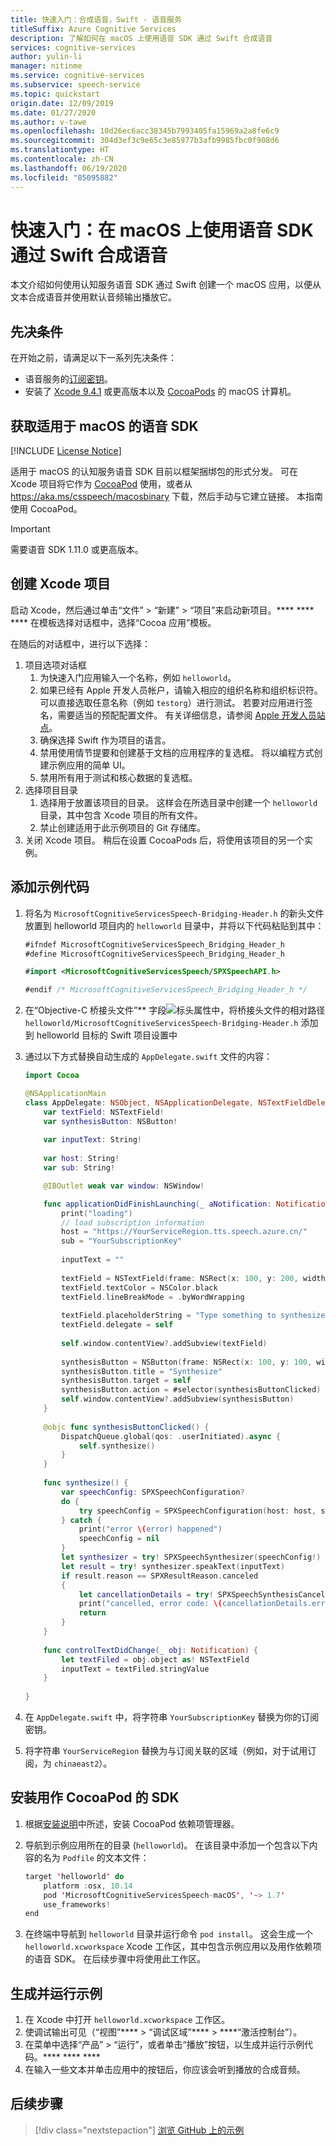 ```yaml
---
title: 快速入门：合成语音，Swift - 语音服务
titleSuffix: Azure Cognitive Services
description: 了解如何在 macOS 上使用语音 SDK 通过 Swift 合成语音
services: cognitive-services
author: yulin-li
manager: nitinme
ms.service: cognitive-services
ms.subservice: speech-service
ms.topic: quickstart
origin.date: 12/09/2019
ms.date: 01/27/2020
ms.author: v-tawe
ms.openlocfilehash: 10d26ec6acc38345b7993405fa15969a2a8fe6c9
ms.sourcegitcommit: 304d3ef3c9e65c3e85977b3afb9985fbc0f908d6
ms.translationtype: HT
ms.contentlocale: zh-CN
ms.lasthandoff: 06/19/2020
ms.locfileid: "85095882"
---
```

# <a name="quickstart-synthesize-speech-in-swift-on-macos-using-the-speech-sdk"></a>快速入门：在 macOS 上使用语音 SDK 通过 Swift 合成语音

本文介绍如何使用认知服务语音 SDK 通过 Swift 创建一个 macOS 应用，以便从文本合成语音并使用默认音频输出播放它。

## <a name="prerequisites"></a>先决条件

在开始之前，请满足以下一系列先决条件：

* 语音服务的[订阅密钥](~/articles/cognitive-services/Speech-Service/get-started.md)。
* 安装了 [Xcode 9.4.1](https://geo.itunes.apple.com/us/app/xcode/id497799835?mt=12) 或更高版本以及 [CocoaPods](https://cocoapods.org/) 的 macOS 计算机。

## <a name="get-the-speech-sdk-for-macos"></a>获取适用于 macOS 的语音 SDK

[!INCLUDE [License Notice](~/includes/cognitive-services-speech-service-license-notice.md)]

适用于 macOS 的认知服务语音 SDK 目前以框架捆绑包的形式分发。
可在 Xcode 项目将它作为 [CocoaPod](https://cocoapods.org/) 使用，或者从 https://aka.ms/csspeech/macosbinary 下载，然后手动与它建立链接。 本指南使用 CocoaPod。

> [!IMPORTANT]
> 需要语音 SDK 1.11.0 或更高版本。

## <a name="create-an-xcode-project"></a>创建 Xcode 项目

启动 Xcode，然后通过单击“文件” > “新建” > “项目”来启动新项目。**** **** ****
在模板选择对话框中，选择“Cocoa 应用”模板。

在随后的对话框中，进行以下选择：

1. 项目选项对话框
    1. 为快速入门应用输入一个名称，例如 `helloworld`。
    1. 如果已经有 Apple 开发人员帐户，请输入相应的组织名称和组织标识符。 可以直接选取任意名称（例如 `testorg`）进行测试。 若要对应用进行签名，需要适当的预配配置文件。 有关详细信息，请参阅 [Apple 开发人员站点](https://developer.apple.com/)。
    1. 确保选择 Swift 作为项目的语言。
    1. 禁用使用情节提要和创建基于文档的应用程序的复选框。 将以编程方式创建示例应用的简单 UI。
    1. 禁用所有用于测试和核心数据的复选框。
1. 选择项目目录
    1. 选择用于放置该项目的目录。 这样会在所选目录中创建一个 `helloworld` 目录，其中包含 Xcode 项目的所有文件。
    1. 禁止创建适用于此示例项目的 Git 存储库。
1. 关闭 Xcode 项目。 稍后在设置 CocoaPods 后，将使用该项目的另一个实例。

## <a name="add-the-sample-code"></a>添加示例代码

1. 将名为 `MicrosoftCognitiveServicesSpeech-Bridging-Header.h` 的新头文件放置到 helloworld 项目内的 `helloworld` 目录中，并将以下代码粘贴到其中：

    ```swift
    #ifndef MicrosoftCognitiveServicesSpeech_Bridging_Header_h
    #define MicrosoftCognitiveServicesSpeech_Bridging_Header_h
    
    #import <MicrosoftCognitiveServicesSpeech/SPXSpeechAPI.h>
    
    #endif /* MicrosoftCognitiveServicesSpeech_Bridging_Header_h */
    ```

1. 在“Objective-C 桥接头文件”** 字段![标头属性](~/articles/cognitive-services/Speech-Service/media/sdk/qs-swift-macos-bridging-header.png)中，将桥接头文件的相对路径 `helloworld/MicrosoftCognitiveServicesSpeech-Bridging-Header.h` 添加到 helloworld 目标的 Swift 项目设置中
1. 通过以下方式替换自动生成的 `AppDelegate.swift` 文件的内容：

    ```swift
    import Cocoa
    
    @NSApplicationMain
    class AppDelegate: NSObject, NSApplicationDelegate, NSTextFieldDelegate {
        var textField: NSTextField!
        var synthesisButton: NSButton!
        
        var inputText: String!
        
        var host: String!
        var sub: String!
    
        @IBOutlet weak var window: NSWindow!
    
        func applicationDidFinishLaunching(_ aNotification: Notification) {
            print("loading")
            // load subscription information
            host = "https://YourServiceRegion.tts.speech.azure.cn/"
            sub = "YourSubscriptionKey"
            
            inputText = ""
            
            textField = NSTextField(frame: NSRect(x: 100, y: 200, width: 200, height: 50))
            textField.textColor = NSColor.black
            textField.lineBreakMode = .byWordWrapping
            
            textField.placeholderString = "Type something to synthesize."
            textField.delegate = self
            
            self.window.contentView?.addSubview(textField)
            
            synthesisButton = NSButton(frame: NSRect(x: 100, y: 100, width: 200, height: 30))
            synthesisButton.title = "Synthesize"
            synthesisButton.target = self
            synthesisButton.action = #selector(synthesisButtonClicked)
            self.window.contentView?.addSubview(synthesisButton)
        }
        
        @objc func synthesisButtonClicked() {
            DispatchQueue.global(qos: .userInitiated).async {
                self.synthesize()
            }
        }
        
        func synthesize() {
            var speechConfig: SPXSpeechConfiguration?
            do {
                try speechConfig = SPXSpeechConfiguration(host: host, subscription: sub)
            } catch {
                print("error \(error) happened")
                speechConfig = nil
            }
            let synthesizer = try! SPXSpeechSynthesizer(speechConfig!)
            let result = try! synthesizer.speakText(inputText)
            if result.reason == SPXResultReason.canceled
            {
                let cancellationDetails = try! SPXSpeechSynthesisCancellationDetails(fromCanceledSynthesisResult: result)
                print("cancelled, error code: \(cancellationDetails.errorCode) detail: \(cancellationDetails.errorDetails!) ")
                return
            }
        }
        
        func controlTextDidChange(_ obj: Notification) {
            let textFiled = obj.object as! NSTextField
            inputText = textFiled.stringValue
        }
        
    }
    ```

1. 在 `AppDelegate.swift` 中，将字符串 `YourSubscriptionKey` 替换为你的订阅密钥。
1. 将字符串 `YourServiceRegion` 替换为与订阅关联的区域（例如，对于试用订阅，为 `chinaeast2`）。

## <a name="install-the-sdk-as-a-cocoapod"></a>安装用作 CocoaPod 的 SDK

1. 根据[安装说明](https://guides.cocoapods.org/using/getting-started.html)中所述，安装 CocoaPod 依赖项管理器。
1. 导航到示例应用所在的目录 (`helloworld`)。 在该目录中添加一个包含以下内容的名为 `Podfile` 的文本文件：

    ```swift
    target 'helloworld' do
        platform :osx, 10.14
        pod 'MicrosoftCognitiveServicesSpeech-macOS', '~> 1.7'
        use_frameworks!
    end
    ```

1. 在终端中导航到 `helloworld` 目录并运行命令 `pod install`。 这会生成一个 `helloworld.xcworkspace` Xcode 工作区，其中包含示例应用以及用作依赖项的语音 SDK。 在后续步骤中将使用此工作区。

## <a name="build-and-run-the-sample"></a>生成并运行示例

1. 在 Xcode 中打开 `helloworld.xcworkspace` 工作区。
1. 使调试输出可见（“视图”**** > “调试区域”**** > ****“激活控制台”）。
1. 在菜单中选择“产品” > “运行”，或者单击“播放”按钮，以生成并运行示例代码。**** **** ****
1. 在输入一些文本并单击应用中的按钮后，你应该会听到播放的合成音频。

## <a name="next-steps"></a>后续步骤

> [!div class="nextstepaction"]
> [浏览 GitHub 上的示例](https://github.com/Azure-Samples/cognitive-services-speech-sdk)

